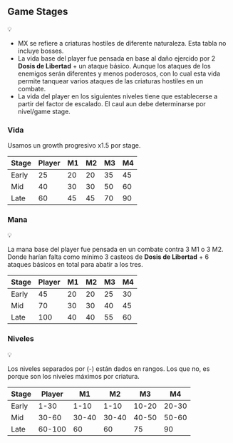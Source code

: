 ## Game Stages

<aside>
💡

- MX se refiere a criaturas hostiles de diferente naturaleza. Esta tabla no incluye bosses.
- La vida base del player fue pensada en base al daño ejercido por 2 **Dosis de Libertad** + un ataque básico. Aunque los ataques de los enemigos serán diferentes y menos poderosos, con lo cual esta vida permite tanquear varios ataques de las criaturas hostiles en un combate.
- La vida del player en los siguientes niveles tiene que establecerse a partir del factor de escalado. El caul aun debe determinarse por nivel/game stage.
</aside>

### Vida

Usamos un growth progresivo x1.5 por stage.

| Stage | Player | M1  | M2  | M3  | M4  |
| ----- | ------ | --- | --- | --- | --- |
| Early | 25     | 20  | 20  | 35  | 45  |
| Mid   | 40     | 30  | 30  | 50  | 60  |
| Late  | 60     | 45  | 45  | 70  | 90  |

### Mana

<aside>
💡

La mana base del player fue pensada en un combate contra 3 M1 o 3 M2. Donde harían falta como mínimo 3 casteos de **Dosis de Libertad** + 6 ataques básicos en total para abatir a los tres.

</aside>

| Stage | Player | M1  | M2  | M3  | M4  |
| ----- | ------ | --- | --- | --- | --- |
| Early | 45     | 20  | 20  | 25  | 30  |
| Mid   | 70     | 30  | 30  | 40  | 45  |
| Late  | 100    | 40  | 40  | 55  | 60  |

### Niveles

<aside>
💡

Los niveles separados por (-) están dados en rangos. Los que no, es porque son los niveles máximos por criatura.

</aside>

| Stage | Player | M1    | M2    | M3    | M4    |
| ----- | ------ | ----- | ----- | ----- | ----- |
| Early | 1-30   | 1-10  | 1-10  | 10-20 | 20-30 |
| Mid   | 30-60  | 30-40 | 30-40 | 40-50 | 50-60 |
| Late  | 60-100 | 60    | 60    | 75    | 90    |
